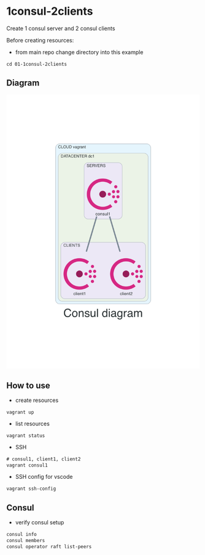 # 1consul-2clients
Create 1 consul server and 2 consul clients

Before creating resources:
- from main repo change directory into this example
```
cd 01-1consul-2clients
```

## Diagram
![](./diagram/diagram.png)

## How to use
- create resources
```
vagrant up
```

- list resources
```
vagrant status
```

- SSH
```
# consul1, client1, client2
vagrant consul1
```

- SSH config for vscode
```
vagrant ssh-config
```

## Consul
- verify consul setup
```
consul info
consul members
consul operator raft list-peers
```